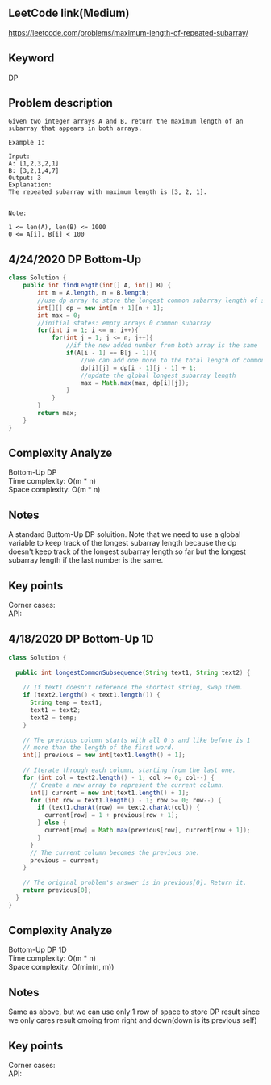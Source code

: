## LeetCode link(Medium)
https://leetcode.com/problems/maximum-length-of-repeated-subarray/

## Keyword
DP

## Problem description
```
Given two integer arrays A and B, return the maximum length of an subarray that appears in both arrays.

Example 1:

Input:
A: [1,2,3,2,1]
B: [3,2,1,4,7]
Output: 3
Explanation: 
The repeated subarray with maximum length is [3, 2, 1].
 

Note:

1 <= len(A), len(B) <= 1000
0 <= A[i], B[i] < 100
```

## 4/24/2020 DP Bottom-Up

```java
class Solution {
    public int findLength(int[] A, int[] B) {
        int m = A.length, n = B.length;
        //use dp array to store the longest common subarray length of subarray A(0-i) and B(0-j) if the last number is the same
        int[][] dp = new int[m + 1][n + 1];
        int max = 0;
        //initial states: empty arrays 0 common subarray
        for(int i = 1; i <= m; i++){
            for(int j = 1; j <= n; j++){
                //if the new added number from both array is the same
                if(A[i - 1] == B[j - 1]){
                    //we can add one more to the total length of common subarray
                    dp[i][j] = dp[i - 1][j - 1] + 1;
                    //update the global longest subarray length
                    max = Math.max(max, dp[i][j]);
                }
            }
        }
        return max;
    }
}
```

## Complexity Analyze
Bottom-Up DP\
Time complexity: O(m * n)\
Space complexity: O(m * n)

## Notes
A standard Buttom-Up DP soluition. Note that we need to use a global variable to keep track of the longest subarray length because the dp doesn't keep track of the longest subarray length so far but the longest subarray length if the last number is the same.

## Key points
Corner cases: \
API:

## 4/18/2020 DP Bottom-Up 1D

```java
class Solution {
    
  public int longestCommonSubsequence(String text1, String text2) {    
    
    // If text1 doesn't reference the shortest string, swap them.
    if (text2.length() < text1.length()) {
      String temp = text1;
      text1 = text2;
      text2 = temp;
    }
      
    // The previous column starts with all 0's and like before is 1
    // more than the length of the first word.
    int[] previous = new int[text1.length() + 1];
      
    // Iterate through each column, starting from the last one.
    for (int col = text2.length() - 1; col >= 0; col--) {
      // Create a new array to represent the current column.
      int[] current = new int[text1.length() + 1];  
      for (int row = text1.length() - 1; row >= 0; row--) {
        if (text1.charAt(row) == text2.charAt(col)) {
          current[row] = 1 + previous[row + 1];
        } else {
          current[row] = Math.max(previous[row], current[row + 1]);
        }
      }
      // The current column becomes the previous one.
      previous = current;
    }
        
    // The original problem's answer is in previous[0]. Return it.
    return previous[0];
  }
}
```

## Complexity Analyze
Bottom-Up DP 1D\
Time complexity: O(m * n)\
Space complexity: O(min(n, m))

## Notes
Same as above, but we can use only 1 row of space to store DP result since we only cares result cmoing from right and down(down is its previous self)

## Key points
Corner cases: \
API: